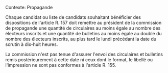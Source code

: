 Contexte: Propagande

Chaque candidat ou liste de candidats souhaitant bénéficier des dispositions de l'article R. 157 doit remettre au président de la commission de propagande une quantité de circulaires au moins égale au nombre des électeurs inscrits et une quantité de bulletins au moins égale au double du nombre des électeurs inscrits, au plus tard le lundi précédant la date du scrutin à dix-huit heures.

La commission n'est pas tenue d'assurer l'envoi des circulaires et bulletins remis postérieurement à cette date ni ceux dont le format, le libellé ou l'impression ne sont pas conformes à l'article R. 155.